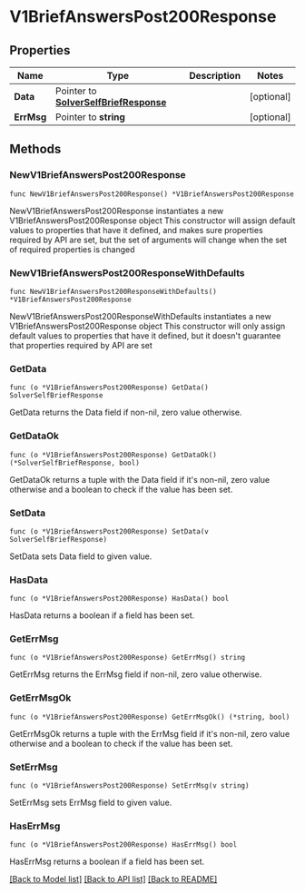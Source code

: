 # V1BriefAnswersPost200Response

## Properties

Name | Type | Description | Notes
------------ | ------------- | ------------- | -------------
**Data** | Pointer to [**SolverSelfBriefResponse**](SolverSelfBriefResponse.md) |  | [optional] 
**ErrMsg** | Pointer to **string** |  | [optional] 

## Methods

### NewV1BriefAnswersPost200Response

`func NewV1BriefAnswersPost200Response() *V1BriefAnswersPost200Response`

NewV1BriefAnswersPost200Response instantiates a new V1BriefAnswersPost200Response object
This constructor will assign default values to properties that have it defined,
and makes sure properties required by API are set, but the set of arguments
will change when the set of required properties is changed

### NewV1BriefAnswersPost200ResponseWithDefaults

`func NewV1BriefAnswersPost200ResponseWithDefaults() *V1BriefAnswersPost200Response`

NewV1BriefAnswersPost200ResponseWithDefaults instantiates a new V1BriefAnswersPost200Response object
This constructor will only assign default values to properties that have it defined,
but it doesn't guarantee that properties required by API are set

### GetData

`func (o *V1BriefAnswersPost200Response) GetData() SolverSelfBriefResponse`

GetData returns the Data field if non-nil, zero value otherwise.

### GetDataOk

`func (o *V1BriefAnswersPost200Response) GetDataOk() (*SolverSelfBriefResponse, bool)`

GetDataOk returns a tuple with the Data field if it's non-nil, zero value otherwise
and a boolean to check if the value has been set.

### SetData

`func (o *V1BriefAnswersPost200Response) SetData(v SolverSelfBriefResponse)`

SetData sets Data field to given value.

### HasData

`func (o *V1BriefAnswersPost200Response) HasData() bool`

HasData returns a boolean if a field has been set.

### GetErrMsg

`func (o *V1BriefAnswersPost200Response) GetErrMsg() string`

GetErrMsg returns the ErrMsg field if non-nil, zero value otherwise.

### GetErrMsgOk

`func (o *V1BriefAnswersPost200Response) GetErrMsgOk() (*string, bool)`

GetErrMsgOk returns a tuple with the ErrMsg field if it's non-nil, zero value otherwise
and a boolean to check if the value has been set.

### SetErrMsg

`func (o *V1BriefAnswersPost200Response) SetErrMsg(v string)`

SetErrMsg sets ErrMsg field to given value.

### HasErrMsg

`func (o *V1BriefAnswersPost200Response) HasErrMsg() bool`

HasErrMsg returns a boolean if a field has been set.


[[Back to Model list]](../README.md#documentation-for-models) [[Back to API list]](../README.md#documentation-for-api-endpoints) [[Back to README]](../README.md)


